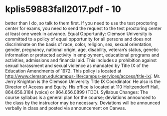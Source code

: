 # kplis59883fall2017.pdf - 10

better than I do, so talk to them first. If you need to use the test proctoring center for exams, you need 
to send the request to the test proctoring center at least one week in advance.
Equal Opportunity:
Clemson University is committed to a policy of equal opportunity for all persons and does not 
discriminate on the basis of race, color, religion, sex, sexual orientation, gender, pregnancy, national 
origin, age, disability, veteran’s status, genetic information or protected activity in employment, 
educational programs and activities, admissions and financial aid. This includes a prohibition against 
sexual harassment and sexual violence as mandated by Title IX of the Education Amendments of 1972. 
This policy is located at http://www.clemson.edu/campus-life/campus-services/access/title-ix/. Mr. 
Jerry Knighton is the Clemson University Title IX Coordinator. He also is the Director of Access and 
Equity. His office is located at 110 Holtzendorff Hall, 864.656.3184 (voice) or 864.656.0899 (TDD).
Syllabus Changes:
The course syllabus is a general plan for the course; deviations announced to the class by the instructor 
may be necessary. Deviations will be announced verbally in class and posted via announcement on 
Canvas.